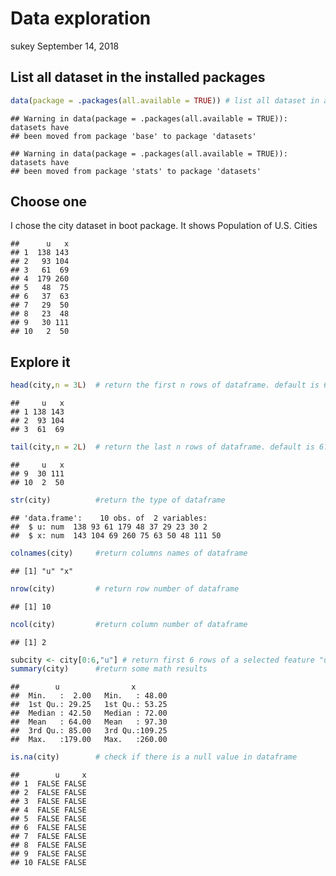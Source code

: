 Data exploration
================
sukey
September 14, 2018

List all dataset in the installed packages
------------------------------------------

``` r
data(package = .packages(all.available = TRUE)) # list all dataset in all installed packages
```

    ## Warning in data(package = .packages(all.available = TRUE)): datasets have
    ## been moved from package 'base' to package 'datasets'

    ## Warning in data(package = .packages(all.available = TRUE)): datasets have
    ## been moved from package 'stats' to package 'datasets'

Choose one
----------

I chose the city dataset in boot package. It shows Population of U.S. Cities

    ##      u   x
    ## 1  138 143
    ## 2   93 104
    ## 3   61  69
    ## 4  179 260
    ## 5   48  75
    ## 6   37  63
    ## 7   29  50
    ## 8   23  48
    ## 9   30 111
    ## 10   2  50

Explore it
----------

``` r
head(city,n = 3L)  # return the first n rows of dataframe. default is 6
```

    ##     u   x
    ## 1 138 143
    ## 2  93 104
    ## 3  61  69

``` r
tail(city,n = 2L)  # return the last n rows of dataframe. default is 6?
```

    ##     u   x
    ## 9  30 111
    ## 10  2  50

``` r
str(city)          #return the type of dataframe
```

    ## 'data.frame':    10 obs. of  2 variables:
    ##  $ u: num  138 93 61 179 48 37 29 23 30 2
    ##  $ x: num  143 104 69 260 75 63 50 48 111 50

``` r
colnames(city)     #return columns names of dataframe
```

    ## [1] "u" "x"

``` r
nrow(city)         # return row number of dataframe
```

    ## [1] 10

``` r
ncol(city)         #return column number of dataframe
```

    ## [1] 2

``` r
subcity <- city[0:6,"u"] # return first 6 rows of a selected feature "u"
summary(city)      #return some math results
```

    ##        u                x         
    ##  Min.   :  2.00   Min.   : 48.00  
    ##  1st Qu.: 29.25   1st Qu.: 53.25  
    ##  Median : 42.50   Median : 72.00  
    ##  Mean   : 64.00   Mean   : 97.30  
    ##  3rd Qu.: 85.00   3rd Qu.:109.25  
    ##  Max.   :179.00   Max.   :260.00

``` r
is.na(city)        # check if there is a null value in dataframe
```

    ##        u     x
    ## 1  FALSE FALSE
    ## 2  FALSE FALSE
    ## 3  FALSE FALSE
    ## 4  FALSE FALSE
    ## 5  FALSE FALSE
    ## 6  FALSE FALSE
    ## 7  FALSE FALSE
    ## 8  FALSE FALSE
    ## 9  FALSE FALSE
    ## 10 FALSE FALSE
